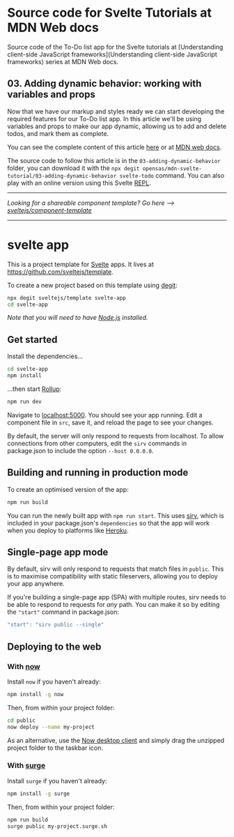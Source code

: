 # Source code for Svelte Tutorials at MDN Web docs

Source code of the To-Do list app for the Svelte tutorials at [Understanding client-side JavaScript frameworks](Understanding client-side JavaScript frameworks) series at MDN Web docs.

## 03. Adding dynamic behavior: working with variables and props

Now that we have our markup and styles ready we can start developing the required features for our To-Do list app. In this article we'll be using variables and props to make our app dynamic, allowing us to add and delete todos, and mark them as complete. 

You can see the complete content of this article [here](../03-adding-dynamic-behavior/Svelte_adding_dynamic_behavior.md) or at [MDN web docs](https://developer.mozilla.org/en-US/docs/Learn/Tools_and_testing/Client-side_JavaScript_frameworks/Svelte_variables_props).

The source code to follow this article is in the `03-adding-dynamic-behavior` folder, you can download it with the `npx degit opensas/mdn-svelte-tutorial/03-adding-dynamic-behavior svelte-todo` command. You can also play with an online version using this Svelte [REPL](https://svelte.dev/repl/c862d964d48d473ca63ab91709a0a5a0?version=3.23.2).

---

*Looking for a shareable component template? Go here --> [sveltejs/component-template](https://github.com/sveltejs/component-template)*

---

# svelte app

This is a project template for [Svelte](https://svelte.dev) apps. It lives at https://github.com/sveltejs/template.

To create a new project based on this template using [degit](https://github.com/Rich-Harris/degit):

```bash
npx degit sveltejs/template svelte-app
cd svelte-app
```

*Note that you will need to have [Node.js](https://nodejs.org) installed.*


## Get started

Install the dependencies...

```bash
cd svelte-app
npm install
```

...then start [Rollup](https://rollupjs.org):

```bash
npm run dev
```

Navigate to [localhost:5000](http://localhost:5000). You should see your app running. Edit a component file in `src`, save it, and reload the page to see your changes.

By default, the server will only respond to requests from localhost. To allow connections from other computers, edit the `sirv` commands in package.json to include the option `--host 0.0.0.0`.


## Building and running in production mode

To create an optimised version of the app:

```bash
npm run build
```

You can run the newly built app with `npm run start`. This uses [sirv](https://github.com/lukeed/sirv), which is included in your package.json's `dependencies` so that the app will work when you deploy to platforms like [Heroku](https://heroku.com).


## Single-page app mode

By default, sirv will only respond to requests that match files in `public`. This is to maximise compatibility with static fileservers, allowing you to deploy your app anywhere.

If you're building a single-page app (SPA) with multiple routes, sirv needs to be able to respond to requests for *any* path. You can make it so by editing the `"start"` command in package.json:

```js
"start": "sirv public --single"
```


## Deploying to the web

### With [now](https://zeit.co/now)

Install `now` if you haven't already:

```bash
npm install -g now
```

Then, from within your project folder:

```bash
cd public
now deploy --name my-project
```

As an alternative, use the [Now desktop client](https://zeit.co/download) and simply drag the unzipped project folder to the taskbar icon.

### With [surge](https://surge.sh/)

Install `surge` if you haven't already:

```bash
npm install -g surge
```

Then, from within your project folder:

```bash
npm run build
surge public my-project.surge.sh
```
